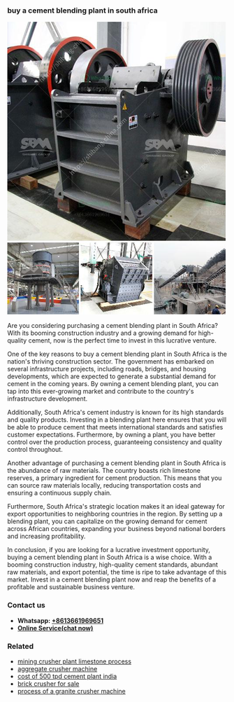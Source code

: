 <h3>buy a cement blending plant in south africa</h3><img src='1708309226.jpg' alt=''><p>Are you considering purchasing a cement blending plant in South Africa? With its booming construction industry and a growing demand for high-quality cement, now is the perfect time to invest in this lucrative venture.</p><p>One of the key reasons to buy a cement blending plant in South Africa is the nation's thriving construction sector. The government has embarked on several infrastructure projects, including roads, bridges, and housing developments, which are expected to generate a substantial demand for cement in the coming years. By owning a cement blending plant, you can tap into this ever-growing market and contribute to the country's infrastructure development.</p><p>Additionally, South Africa's cement industry is known for its high standards and quality products. Investing in a blending plant here ensures that you will be able to produce cement that meets international standards and satisfies customer expectations. Furthermore, by owning a plant, you have better control over the production process, guaranteeing consistency and quality control throughout.</p><p>Another advantage of purchasing a cement blending plant in South Africa is the abundance of raw materials. The country boasts rich limestone reserves, a primary ingredient for cement production. This means that you can source raw materials locally, reducing transportation costs and ensuring a continuous supply chain.</p><p>Furthermore, South Africa's strategic location makes it an ideal gateway for export opportunities to neighboring countries in the region. By setting up a blending plant, you can capitalize on the growing demand for cement across African countries, expanding your business beyond national borders and increasing profitability.</p><p>In conclusion, if you are looking for a lucrative investment opportunity, buying a cement blending plant in South Africa is a wise choice. With a booming construction industry, high-quality cement standards, abundant raw materials, and export potential, the time is ripe to take advantage of this market. Invest in a cement blending plant now and reap the benefits of a profitable and sustainable business venture.</p><h3>Contact us</h3><ul><li><strong>Whatsapp:&nbsp;<a href="https://wa.me/8613661969651">+8613661969651</a></strong></li><li><a href="https://swt.shibang-china.com/?git&amp;zhl&amp;buy a cement blending plant in south africa"><strong>Online Service(chat now)</strong></a></li></ul><h3>Related</h3><ul><li><a href='mining crusher plant limestone process.md'>mining crusher plant limestone process</a></li><li><a href='aggregate crusher machine.md'>aggregate crusher machine</a></li><li><a href='cost of 500 tpd cement plant india.md'>cost of 500 tpd cement plant india</a></li><li><a href='brick crusher for sale.md'>brick crusher for sale</a></li><li><a href='process of a granite crusher machine.md'>process of a granite crusher machine</a></li></ul>